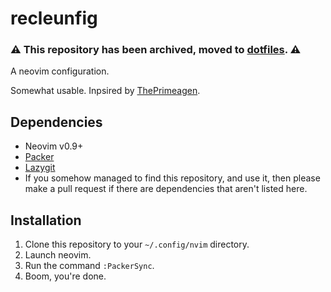 # recleunfig
### ⚠️ This repository has been archived, moved to [dotfiles](https://github.com/recleun/dotfiles). ⚠️
A neovim configuration.

Somewhat usable. Inpsired by [ThePrimeagen](https://www.youtube.com/watch?v=w7i4amO_zaE).

## Dependencies

- Neovim v0.9+
- [Packer](https://github.com/wbthomason/packer.nvim)
- [Lazygit](https://github.com/jesseduffield/lazygit)
- If you somehow managed to find this repository, and use it, then please make a pull request if there are dependencies that aren't listed here.

## Installation

1. Clone this repository to your `~/.config/nvim` directory.
2. Launch neovim.
3. Run the command `:PackerSync`.
4. Boom, you're done.
